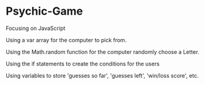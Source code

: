 # Psychic-Game
Focusing on JavaScript
<br>
<p>Using a var array for the computer to pick from.</p>
<p>Using the Math.random function for the computer randomly choose a Letter.</p>
<p>Using the if statements to create the conditions for the users</p>
<p>Using variables to store 'guesses so far', 'guesses left', 'win/loss score', etc.</p>
